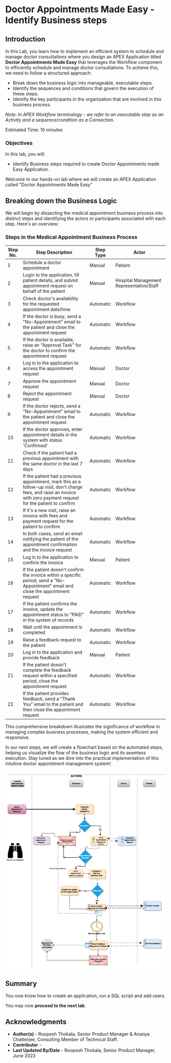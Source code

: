 # Doctor Appointments Made Easy - Identify Business steps

## Introduction

In this Lab, you learn how to implement an efficient system to schedule and manage doctor consultations where you design an APEX Application titled **Doctor Appointments Made Easy** that leverages the Workflow component to efficiently schedule and manage doctor consultations. To achieve this, we need to follow a structured approach:

- Break down the business logic into manageable, executable steps.
- Identify the sequences and conditions that govern the execution of these steps.
- Identify the key participants in the organization that are involved in this business process.


*Note: In APEX Workflow terminology - we refer to an executable step as an Activity and a sequence/condition as a Connection.*

Estimated Time: 10 minutes

### Objectives

In this lab, you will:
- Identify Business steps required to create Doctor Appointments made Easy Application.


Welcome to our hands-on lab where we will create an APEX Application called "Doctor Appointments Made Easy"
## Breaking down the Business Logic

We will begin by dissecting the medical appointment business process into distinct steps and identifying the actors or participants associated with each step. Here's an overview:

### Steps in the Medical Appointment Business Process

| Step No. | Step Description                                             | Step Type | Actor                  |
|---------|-------------------------------------------------------------|-----------|------------------------|
| 1       | Schedule a doctor appointment                               | Manual    | Patient                |
| 2       | Login to the application, fill patient details, and submit appointment request on behalf of the patient | Manual    | Hospital Management Representative/Staff |
| 3       | Check doctor's availability for the requested appointment date/time | Automatic | Workflow              |
| 4       | If the doctor is busy, send a "No-Appointment" email to the patient and close the appointment request | Automatic | Workflow              |
| 5       | If the doctor is available, raise an "Approval Task" for the doctor to confirm the appointment request | Automatic | Workflow              |
| 6       | Log in to the application to access the appointment request | Manual    | Doctor                 |
| 7       | Approve the appointment request | Manual    | Doctor                 |
| 8       | Reject the appointment request | Manual    | Doctor                 |
| 9       | If the doctor rejects, send a "No-Appointment" email to the patient and close the appointment request | Automatic | Workflow              |
| 10      | If the doctor approves, enter appointment details in the system with status 'Confirmed' | Automatic | Workflow |
| 11      | Check if the patient had a previous appointment with the same doctor in the last 7 days | Automatic | Workflow |
| 12      | If the patient had a previous appointment, mark this as a follow-up visit, don't charge fees, and raise an invoice with zero payment request for the patient to confirm | Automatic | Workflow |
| 13      | If it's a new visit, raise an invoice with fees and payment request for the patient to confirm | Automatic | Workflow |
| 14      | In both cases, send an email notifying the patient of the appointment confirmation and the invoice request | Automatic | Workflow |
| 15      | Log in to the application to confirm the invoice | Manual    | Patient                |
| 16      | If the patient doesn't confirm the invoice within a specific period, send a "No-Appointment" email and close the appointment request | Automatic | Workflow |
| 17      | If the patient confirms the invoice, update the appointment status to "PAID" in the system of records | Automatic | Workflow |
| 18      | Wait until the appointment is completed | Automatic | Workflow |
| 19      | Raise a feedback request to the patient | Automatic | Workflow |
| 20      | Log in to the application and provide feedback | Manual    | Patient                |
| 21      | If the patient doesn't complete the feedback request within a specified period, close the appointment request | Automatic | Workflow |
| 22      | If the patient provides feedback, send a "Thank You" email to the patient and then close the appointment request | Automatic | Workflow |

This comprehensive breakdown illustrates the significance of workflow in managing complex business processes, making the system efficient and responsive.

In our next steps, we will create a flowchart based on the automated steps, helping us visualize the flow of the business logic and its seamless execution. Stay tuned as we dive into the practical implementation of this intuitive doctor appointment management system!

![Flow Chart for Medical Appointments](images/medflowchart.png " ")

## **Summary**

You now know how to create an application, run a SQL script and add users.

You may now **proceed to the next lab**.   

## Acknowledgments
   - **Author(s)** - Roopesh Thokala, Senior Product Manager & Ananya Chatterjee, Consulting Member of Technical Staff.
   - **Contributor** -
   - **Last Updated By/Date** - Roopesh Thokala, Senior Product Manager, June 2023
